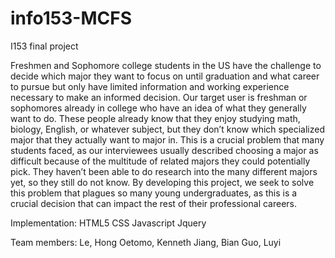 info153-MCFS
============

I153 final project

Freshmen and Sophomore college students in the US have the challenge to decide which major they want 
to focus on until graduation and what career to pursue but only have limited information and working 
experience necessary to make an informed decision. Our target user is freshman or sophomores already 
in college who have an idea of what they generally want to do. These people already know that they 
enjoy studying math, biology, English, or whatever subject, but they don’t know which specialized major
that they actually want to major in. This is a crucial problem that many students faced, as our interviewees
usually described choosing a major as difficult because of the multitude of related majors they could 
potentially pick. They haven’t been able to do research into the many different majors yet, so they 
still do not know. By developing this project, we seek to solve this problem that plagues so many young
undergraduates, as this is a crucial decision that can impact the rest of their professional careers. 

Implementation: 
HTML5
CSS
Javascript
Jquery

Team members:
Le, Hong
Oetomo, Kenneth
Jiang, Bian
Guo, Luyi
